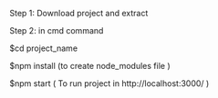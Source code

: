 Step 1: Download project and extract

Step 2: in cmd command

$cd project_name

$npm install (to create node_modules file )

$npm start ( To run project in http://localhost:3000/ )
